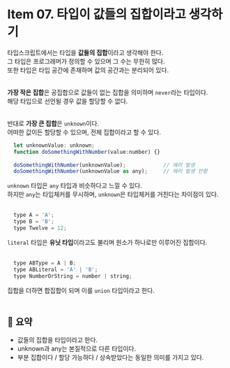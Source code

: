 # Item 07. 타입이 값들의 집합이라고 생각하기
타입스크립트에서는 타입을 **값들의 집합**이라고 생각해야 한다.<br>
그 타입은 프로그래머가 정의할 수 있으며 그 수는 무한히 많다.<br>
또한 타입은 타입 공간에 존재하며 값의 공간과는 분리되어 있다.<br>
<br>

**가장 작은 집합**은 공집합으로 값들이 없는 집합을 의미하며 `never`라는 타입이다.<br>
해당 타입으로 선언될 경우 값을 할당할 수 없다.<br>
<br>

반대로 **가장 큰 집합**은 `unknown`이다.<br>
어떠한 값이든 할당할 수 있으며, 전체 집합이라고 할 수 있다.<br>
```javascript
  let unknownValue: unknown;
  function doSomethingWithNumber(value:number) {}
  
  doSomethingWithNumber(unknownValue);            // 에러 발생
  doSomethingWithNumber(unknownValue as any);     // 에러 발생 안함
```
`unknown` 타입은 `any` 타입과 비슷하다고 느낄 수 있다.<br>
하지만 `any`는 타입체커를 무시하며, `unknown`은 타입체커를 거친다는 차이점이 있다.<br>
<br>

```javascript
  type A = 'A';
  type B = 'B';
  type Twelve = 12;
```
`literal` 타입은 **유닛 타입**이라고도 불리며 원소가 하나로만 이루어진 집합이다.<br>
<br>

```javascript
  type ABType = A | B;
  type ABLiteral = 'A' | 'B';
  type NumberOrString = number | string;
```
집합을 더하면 합집합이 되며 이를 `union` 타입이라고 한다.<br>
<br>

## 📝 요약
- 값들의 집합을 타입이라고 한다.
- unknown과 any는 본질적으로 다른 타입이다.
- 부분 집합이다 / 할당 가능하다 / 상속받았다는 동일한 의미를 가지고 있다.